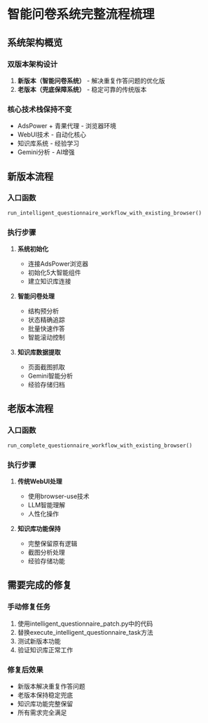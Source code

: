 # 智能问卷系统完整流程梳理

## 系统架构概览

### 双版本架构设计
1. **新版本（智能问卷系统）** - 解决重复作答问题的优化版
2. **老版本（兜底保障系统）** - 稳定可靠的传统版本

### 核心技术栈保持不变
- AdsPower + 青果代理 - 浏览器环境
- WebUI技术 - 自动化核心  
- 知识库系统 - 经验学习
- Gemini分析 - AI增强

## 新版本流程

### 入口函数
```python
run_intelligent_questionnaire_workflow_with_existing_browser()
```

### 执行步骤
1. **系统初始化**
   - 连接AdsPower浏览器
   - 初始化5大智能组件
   - 建立知识库连接

2. **智能问卷处理**
   - 结构预分析
   - 状态精确追踪  
   - 批量快速作答
   - 智能滚动控制

3. **知识库数据提取**
   - 页面截图抓取
   - Gemini智能分析
   - 经验存储归档

## 老版本流程

### 入口函数
```python
run_complete_questionnaire_workflow_with_existing_browser()
```

### 执行步骤
1. **传统WebUI处理**
   - 使用browser-use技术
   - LLM智能理解
   - 人性化操作

2. **知识库功能保持**
   - 完整保留原有逻辑
   - 截图分析处理
   - 经验存储功能

## 需要完成的修复

### 手动修复任务
1. 使用intelligent_questionnaire_patch.py中的代码
2. 替换execute_intelligent_questionnaire_task方法
3. 测试新版本功能
4. 验证知识库正常工作

### 修复后效果
- 新版本解决重复作答问题
- 老版本保持稳定兜底
- 知识库功能完整保留
- 所有需求完全满足 
